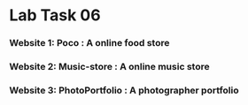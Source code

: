 # Lab Task 06
### Website 1: Poco : A online food store

### Website 2: Music-store : A online music store

### Website 3: PhotoPortfolio : A photographer portfolio

